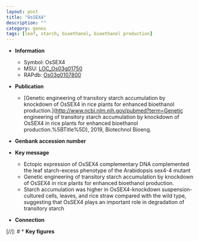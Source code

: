 ```yaml
---
layout: post
title: "OsSEX4"
description: ""
category: genes
tags: [leaf, starch, bioethanol, bioethanol production]
---
```


* **Information**  
    + Symbol: OsSEX4  
    + MSU: [LOC_Os03g01750](http://rice.uga.edu/cgi-bin/ORF_infopage.cgi?orf=LOC_Os03g01750)  
    + RAPdb: [Os03g0107800](http://rapdb.dna.affrc.go.jp/viewer/gbrowse_details/irgsp1?name=Os03g0107800)  

* **Publication**  
    + [Genetic engineering of transitory starch accumulation by knockdown of OsSEX4 in rice plants for enhanced bioethanol production.](http://www.ncbi.nlm.nih.gov/pubmed?term=Genetic engineering of transitory starch accumulation by knockdown of OsSEX4 in rice plants for enhanced bioethanol production.%5BTitle%5D), 2019, Biotechnol Bioeng.

* **Genbank accession number**  

* **Key message**  
    + Ectopic expression of OsSEX4 complementary DNA complemented the leaf starch-excess phenotype of the Arabidopsis sex4-4 mutant
    + Genetic engineering of transitory starch accumulation by knockdown of OsSEX4 in rice plants for enhanced bioethanol production.
    + Starch accumulation was higher in OsSEX4-knockdown suspension-cultured cells, leaves, and rice straw compared with the wild type, suggesting that OsSEX4 plays an important role in degradation of transitory starch

* **Connection**  

[//]: # * **Key figures**  


